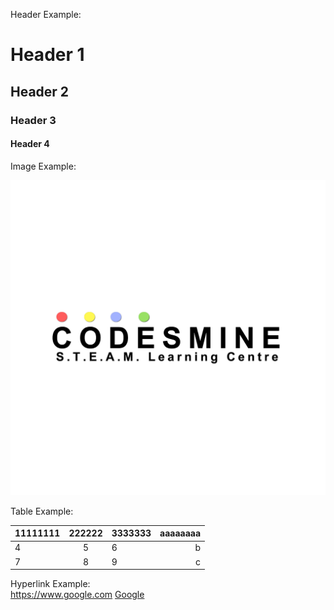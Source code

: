 Header Example:

# Header 1
## Header 2
### Header 3
#### Header 4

Image Example:

![](pic/1.png)

Table Example:

11111111|222222|3333333|aaaaaaaa
---|:-:|:--|--:
4|5|6|b
7|8|9|c


Hyperlink Example:<BR>
<a href="https://www.google.com">https://www.google.com</a>
<a href="https://www.google.com">Google</a>
